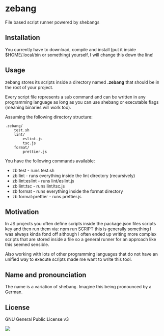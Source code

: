 # zebang

File based script runner powered by shebangs

## Installation

You currently have to download, compile and install (put it inside $HOME/.local/bin or something) yourself, I will change this down the line!

## Usage

zebang stores its scripts inside a directory named **.zebang** that should be in the root of your project.

Every script file represents a sub command and can be written in any programming language as long as you can
use shebang or executable flags (meaning binaries will work too).

Assuming the following directory structure:

```
.zebang/
    test.sh
    lint/
        eslint.js
        tsc.js
    format/
        prettier.js
```

You have the following commands available:

* zb test - runs test.sh
* zb lint - runs everything inside the lint directory (recursively)
* zb lint:eslint - runs lint/eslint.js
* zb lint:tsc - runs lint/tsc.js
* zb format - runs everything inside the format directory
* zb format:prettier - runs prettier.js

## Motivation

In JS projects you often define scripts inside the package.json files scripts key and then run them via: npm run SCRIPT
this is generally something I was always kinda fond off although I often ended up writing more complex scripts that are
stored inside a file so a general runner for an approach like this seemed sensible.

Also working with lots of other programming languages that do not have an unified way to execute scripts made me want to
write this tool.

## Name and pronounciation

The name is a variation of shebang. Imagine this being pronounced by a German.

## License

GNU General Public License v3

![](https://www.gnu.org/graphics/gplv3-127x51.png)

